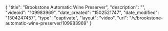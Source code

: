 {
    "title": "Brookstone Automatic Wine Preserver",
    "description": "",
    "videoid": "109983969",
    "date_created": "1502521747",
    "date_modified": "1504247457",
    "type": "captivate",
    "layout": "video",
    "url": "\/v\/brookstone-automatic-wine-preserver\/109983969"
}